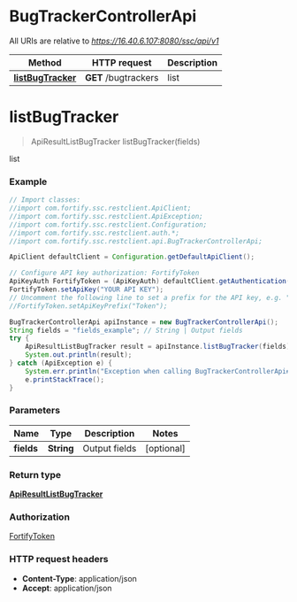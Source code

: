 # BugTrackerControllerApi

All URIs are relative to *https://16.40.6.107:8080/ssc/api/v1*

Method | HTTP request | Description
------------- | ------------- | -------------
[**listBugTracker**](BugTrackerControllerApi.md#listBugTracker) | **GET** /bugtrackers | list


<a name="listBugTracker"></a>
# **listBugTracker**
> ApiResultListBugTracker listBugTracker(fields)

list

### Example
```java
// Import classes:
//import com.fortify.ssc.restclient.ApiClient;
//import com.fortify.ssc.restclient.ApiException;
//import com.fortify.ssc.restclient.Configuration;
//import com.fortify.ssc.restclient.auth.*;
//import com.fortify.ssc.restclient.api.BugTrackerControllerApi;

ApiClient defaultClient = Configuration.getDefaultApiClient();

// Configure API key authorization: FortifyToken
ApiKeyAuth FortifyToken = (ApiKeyAuth) defaultClient.getAuthentication("FortifyToken");
FortifyToken.setApiKey("YOUR API KEY");
// Uncomment the following line to set a prefix for the API key, e.g. "Token" (defaults to null)
//FortifyToken.setApiKeyPrefix("Token");

BugTrackerControllerApi apiInstance = new BugTrackerControllerApi();
String fields = "fields_example"; // String | Output fields
try {
    ApiResultListBugTracker result = apiInstance.listBugTracker(fields);
    System.out.println(result);
} catch (ApiException e) {
    System.err.println("Exception when calling BugTrackerControllerApi#listBugTracker");
    e.printStackTrace();
}
```

### Parameters

Name | Type | Description  | Notes
------------- | ------------- | ------------- | -------------
 **fields** | **String**| Output fields | [optional]

### Return type

[**ApiResultListBugTracker**](ApiResultListBugTracker.md)

### Authorization

[FortifyToken](../README.md#FortifyToken)

### HTTP request headers

 - **Content-Type**: application/json
 - **Accept**: application/json

